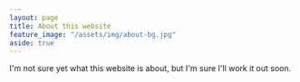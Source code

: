 ```yaml
---
layout: page
title: About this website
feature_image: "/assets/img/about-bg.jpg"
aside: true
---
```


I'm not sure yet what this website is about, but I'm sure I'll work it out soon.
